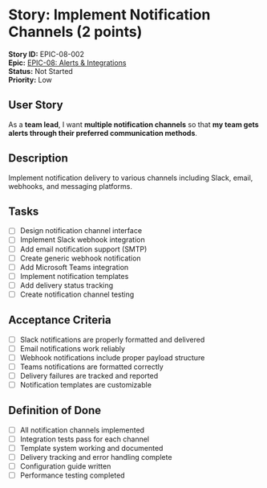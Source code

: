 # Story: Implement Notification Channels (2 points)

**Story ID:** EPIC-08-002  
**Epic:** [EPIC-08: Alerts & Integrations](../epic-08.md)  
**Status:** Not Started  
**Priority:** Low

## User Story

As a **team lead**, I want **multiple notification channels** so that **my team gets alerts through their preferred communication methods**.

## Description

Implement notification delivery to various channels including Slack, email, webhooks, and messaging platforms.

## Tasks

- [ ] Design notification channel interface
- [ ] Implement Slack webhook integration
- [ ] Add email notification support (SMTP)
- [ ] Create generic webhook notification
- [ ] Add Microsoft Teams integration
- [ ] Implement notification templates
- [ ] Add delivery status tracking
- [ ] Create notification channel testing

## Acceptance Criteria

- [ ] Slack notifications are properly formatted and delivered
- [ ] Email notifications work reliably
- [ ] Webhook notifications include proper payload structure
- [ ] Teams notifications are formatted correctly
- [ ] Delivery failures are tracked and reported
- [ ] Notification templates are customizable

## Definition of Done

- [ ] All notification channels implemented
- [ ] Integration tests pass for each channel
- [ ] Template system working and documented
- [ ] Delivery tracking and error handling complete
- [ ] Configuration guide written
- [ ] Performance testing completed
